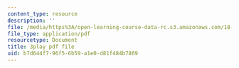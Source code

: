 ```yaml
---
content_type: resource
description: ''
file: /media/https%3A/open-learning-course-data-rc.s3.amazonaws.com/18-02-multivariable-calculus-fall-2007/b7d644f796f56b59a1e0d81f484b7869_wu8kXZSAp20.pdf
file_type: application/pdf
resourcetype: Document
title: 3play pdf file
uid: b7d644f7-96f5-6b59-a1e0-d81f484b7869
---
```


